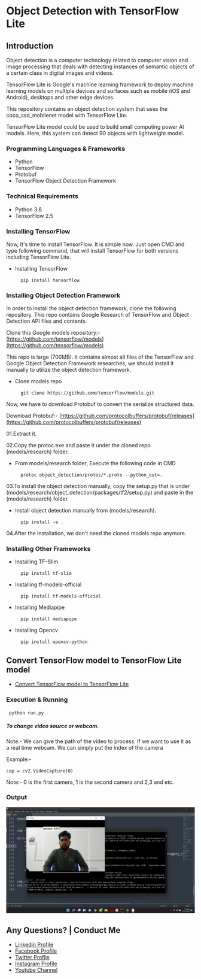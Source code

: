 # Object Detection with TensorFlow Lite

## Introduction

Object detection is a computer technology related to computer vision and image processing that deals with detecting instances of semantic objects of a certain class in digital images and videos.

TensorFlow Lite is Google's machine learning framework to deploy machine learning models on multiple devices and surfaces such as mobile (iOS and Android), desktops and other edge devices.

This repository contains an object detection system that uses the coco_ssd_mobilenet model with TensorFlow Lite.

TensorFlow Lite model could be used to build small computing power AI models. Here, this system can detect 90 objects with lightweight model.


### Programming Languages & Frameworks
- Python
- TensorFlow
- Protobuf
- TensorFlow Object Detection Framework

### Technical Requirements
- Python 3.8
- TensorFlow 2.5

### Installing TensorFlow

Now, It's time to install TensorFlow. It is simple now. Just open CMD and type following command, that will install TensorFlow for both versions including TensorFlow Lite.

- Installing TensorFlow

  ```
    pip install tensorflow
  ```

### Installing Object Detection Framework

In order to install the object detection framework, clone the following repository. This repo contains Google Research of TensorFlow and Object Detection API files and contents.

Clone this Google models repository:- [https://github.com/tensorflow/models](https://github.com/tensorflow/models)

This repo is large (700MB). it contains almost all files of the TensorFlow and Google Object Detection Framework researches, we should install it manually to utilize the object detection framework.

- Clone models repo

  ```
    git clone https://github.com/tensorflow/models.git
  ```


Now, we have to download Protobuf to convert the serialize structured data.


Download Protobuf:- [https://github.com/protocolbuffers/protobuf/releases](https://github.com/protocolbuffers/protobuf/releases)

01.Extract it.

02.Copy the protoc.exe and paste it under the cloned repo (models/research) folder.


- From models/research folder, Execute the following code in CMD

  ```
    protoc object_detection/protos/*.proto --python_out=.
  ```

03.To install the object detection manually, copy the setup.py that is under (models/research/object_detection/packages/tf2/setup.py) and paste in the (models/research) folder.


- Install object detection manually from (models/research).

  ```
    pip install -e .
  ```

04.After the installation, we don't need the cloned models repo anymore.

### Installing Other Frameworks


- Installing TF-Slim

  ```
    pip install tf-slim
  ```

- Installing tf-models-official

  ```
    pip install tf-models-official
  ```

- Installing Mediapipe

  ```
    pip install mediapipe
  ```

- Installing Opencv

  ```
    pip install opencv-python
  ```


## Convert TensorFlow model to TensorFlow Lite model

* [Convert TensorFlow model to TensorFlow Lite](https://www.tensorflow.org/lite/convert)


### Execution & Running

```
 python run.py

```

##### To change video source or webcam.

Note:- We can give the path of the video to process. If we want to use it as a real time webcam. We can simply put the index of the camera

Example:-

```
cap = cv2.VideoCapture(0)

```

Note:- 0 is the first camera, 1 is the second camera and 2,3 and etc.



### Output


![Demo1](github-readme-content/1.jpg)


Any Questions? | Conduct Me
---

* [Linkedin Profile](https://www.linkedin.com/in/gunarakulan-gunaretnam-161119156/)
* [Facebook Profile](https://www.facebook.com/gunarakulan)
* [Twitter Profile](https://twitter.com/gunarakulang)
* [Instagram Profile](https://www.instagram.com/gunarakulan_gunaretnam/)
* [Youtube Channel](https://www.youtube.com/channel/UCMWkED5sabgVZSCKjZuRJXA/videos)

